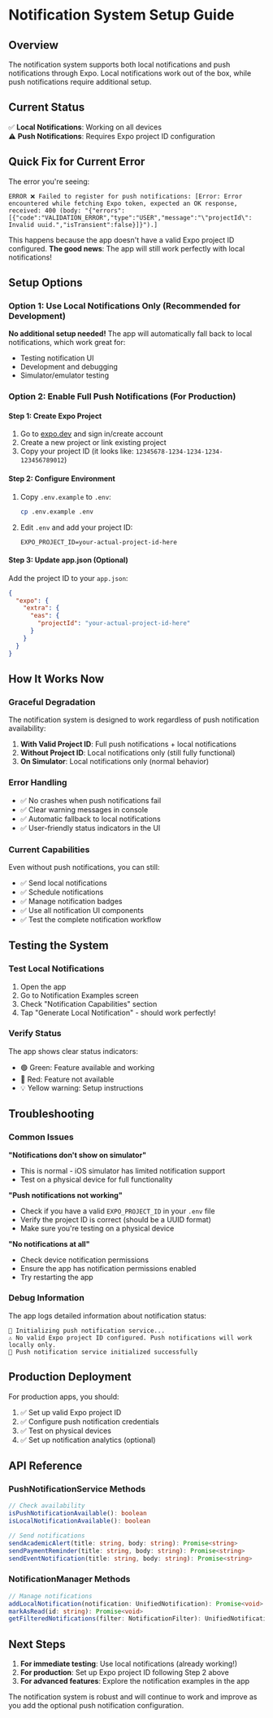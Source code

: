 # Notification System Setup Guide

## Overview
The notification system supports both local notifications and push notifications through Expo. Local notifications work out of the box, while push notifications require additional setup.

## Current Status
✅ **Local Notifications**: Working on all devices  
⚠️ **Push Notifications**: Requires Expo project ID configuration

## Quick Fix for Current Error

The error you're seeing:
```
ERROR ❌ Failed to register for push notifications: [Error: Error encountered while fetching Expo token, expected an OK response, received: 400 (body: "{"errors":[{"code":"VALIDATION_ERROR","type":"USER","message":"\"projectId\": Invalid uuid.","isTransient":false}]}").]
```

This happens because the app doesn't have a valid Expo project ID configured. **The good news**: The app will still work perfectly with local notifications!

## Setup Options

### Option 1: Use Local Notifications Only (Recommended for Development)
**No additional setup needed!** The app will automatically fall back to local notifications, which work great for:
- Testing notification UI
- Development and debugging
- Simulator/emulator testing

### Option 2: Enable Full Push Notifications (For Production)

#### Step 1: Create Expo Project
1. Go to [expo.dev](https://expo.dev/) and sign in/create account
2. Create a new project or link existing project
3. Copy your project ID (it looks like: `12345678-1234-1234-1234-123456789012`)

#### Step 2: Configure Environment
1. Copy `.env.example` to `.env`:
   ```bash
   cp .env.example .env
   ```

2. Edit `.env` and add your project ID:
   ```env
   EXPO_PROJECT_ID=your-actual-project-id-here
   ```

#### Step 3: Update app.json (Optional)
Add the project ID to your `app.json`:
```json
{
  "expo": {
    "extra": {
      "eas": {
        "projectId": "your-actual-project-id-here"
      }
    }
  }
}
```

## How It Works Now

### Graceful Degradation
The notification system is designed to work regardless of push notification availability:

1. **With Valid Project ID**: Full push notifications + local notifications
2. **Without Project ID**: Local notifications only (still fully functional)
3. **On Simulator**: Local notifications only (normal behavior)

### Error Handling
- ✅ No crashes when push notifications fail
- ✅ Clear warning messages in console
- ✅ Automatic fallback to local notifications
- ✅ User-friendly status indicators in the UI

### Current Capabilities
Even without push notifications, you can still:
- ✅ Send local notifications
- ✅ Schedule notifications
- ✅ Manage notification badges
- ✅ Use all notification UI components
- ✅ Test the complete notification workflow

## Testing the System

### Test Local Notifications
1. Open the app
2. Go to Notification Examples screen
3. Check "Notification Capabilities" section
4. Tap "Generate Local Notification" - should work perfectly!

### Verify Status
The app shows clear status indicators:
- 🟢 Green: Feature available and working
- 🔴 Red: Feature not available
- 💡 Yellow warning: Setup instructions

## Troubleshooting

### Common Issues

**"Notifications don't show on simulator"**
- This is normal - iOS simulator has limited notification support
- Test on a physical device for full functionality

**"Push notifications not working"**
- Check if you have a valid `EXPO_PROJECT_ID` in your `.env` file
- Verify the project ID is correct (should be a UUID format)
- Make sure you're testing on a physical device

**"No notifications at all"**
- Check device notification permissions
- Ensure the app has notification permissions enabled
- Try restarting the app

### Debug Information
The app logs detailed information about notification status:
```
📱 Initializing push notification service...
⚠️ No valid Expo project ID configured. Push notifications will work locally only.
📱 Push notification service initialized successfully
```

## Production Deployment

For production apps, you should:
1. ✅ Set up valid Expo project ID
2. ✅ Configure push notification credentials
3. ✅ Test on physical devices
4. ✅ Set up notification analytics (optional)

## API Reference

### PushNotificationService Methods
```typescript
// Check availability
isPushNotificationAvailable(): boolean
isLocalNotificationAvailable(): boolean

// Send notifications
sendAcademicAlert(title: string, body: string): Promise<string>
sendPaymentReminder(title: string, body: string): Promise<string>
sendEventNotification(title: string, body: string): Promise<string>
```

### NotificationManager Methods
```typescript
// Manage notifications
addLocalNotification(notification: UnifiedNotification): Promise<void>
markAsRead(id: string): Promise<void>
getFilteredNotifications(filter: NotificationFilter): UnifiedNotification[]
```

## Next Steps

1. **For immediate testing**: Use local notifications (already working!)
2. **For production**: Set up Expo project ID following Step 2 above
3. **For advanced features**: Explore the notification examples in the app

The notification system is robust and will continue to work and improve as you add the optional push notification configuration.